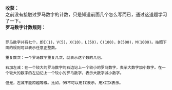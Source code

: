 **收获：**</br>
之前没有接触过罗马数字的计数，只是知道前面几个怎么写而已，通过这道题学习了一下。</br>
**罗马数字计数规则：**</br>
<pre><code>
罗马数字共有七个，即I(1)，V(5)，X(10)，L(50)，C(100)，D(500)，M(1000)。按照下面的规则可以表示任意正整数。</br>
重复数次：一个罗马数字重复几次，就表示这个数的几倍。</br>
右加左减：在一个较大的罗马数字的右边记上一个较小的罗马数字，表示大数字加小数字。在一个较大的数字的左边记上一个较小的罗马数字，表示大数字减小数字。</br>
但是，左减不能跨越等级。比如，99不可以用IC表示，用XCIX表示。</code></pre>
